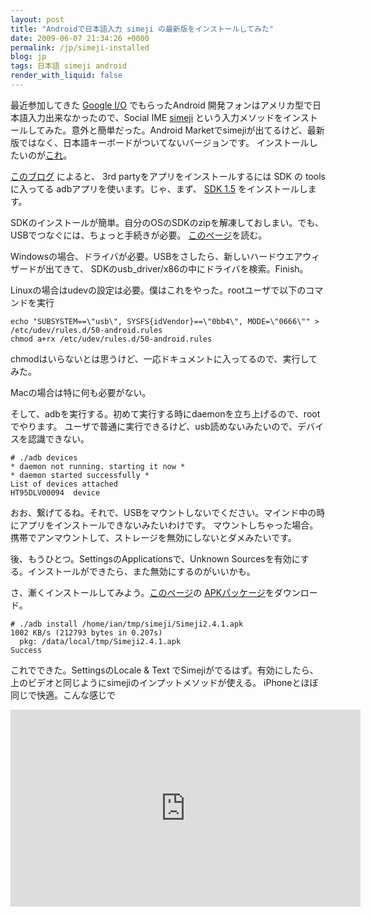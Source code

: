 ```yaml
---
layout: post
title: "Androidで日本語入力 simeji の最新版をインストールしてみた"
date: 2009-06-07 21:34:26 +0000
permalink: /jp/simeji-installed
blog: jp
tags: 日本語 simeji android
render_with_liquid: false
---
```


<!-- textlint-disable rousseau -->

最近参加してきた [Google I/O](http://code.google.com/events/io/)
でもらったAndroid 開発フォンはアメリカ型で日本語入力出来なかったので、Social
IME [simeji](http://www.adamrocker.com/blog/236/simeji_android_japanese_input.html)
という入力メソッドをインストールしてみた。意外と簡単だった。Android
Marketでsimejiが出てるけど、最新版ではなく、日本語キーボードがついてないバージョンです。
インストールしたいのが[これ](http://www.adamrocker.com/blog/257/simeji-for-android-bell-input.html)。

[このブログ](http://www.android-unleashed.com/2008/11/howto-install-non-market-apk-apps-on.html") によると、
3rd partyをアプリをインストールするには SDK の toolsに入ってる adbアプリを使います。じゃ、まず、
[SDK 1.5](http://developer.android.com/sdk/1.5_r2/index.html) をインストールします。

SDKのインストールが簡単。自分のOSのSDKのzipを解凍しておしまい。でも、USBでつなぐには、ちょっと手続きが必要。
[このページ](http://developer.android.com/guide/developing/device.html)を読む。

Windowsの場合、ドライバが必要。USBをさしたら、新しいハードウエアウィザードが出てきて、
SDKのusb_driver/x86の中にドライバを検索。Finish。

Linuxの場合はudevの設定は必要。僕はこれをやった。rootユーザで以下のコマンドを実行

```shell
echo "SUBSYSTEM==\"usb\", SYSFS{idVendor}==\"0bb4\", MODE=\"0666\"" > /etc/udev/rules.d/50-android.rules
chmod a+rx /etc/udev/rules.d/50-android.rules
```

chmodはいらないとは思うけど、一応ドキュメントに入ってるので、実行してみた。

Macの場合は特に何も必要がない。

そして、adbを実行する。初めて実行する時にdaemonを立ち上げるので、rootでやります。
ユーザで普通に実行できるけど、usb読めないみたいので、デバイスを認識できない。

```shell
# ./adb devices
* daemon not running. starting it now *
* daemon started successfully *
List of devices attached
HT95DLV00094  device
```

おお、繋げてるね。それで、USBをマウントしないでください。マインド中の時にアプリをインストールできないみたいわけです。
マウントしちゃった場合。携帯でアンマウントして、ストレージを無効にしないとダメみたいです。

後、もうひとつ。SettingsのApplicationsで、Unknown Sourcesを有効にする。インストールができたら、また無効にするのがいいかも。

さ、漸くインストールしてみよう。[このページ](http://www.adamrocker.com/blog/257/simeji-for-android-bell-input.html)の
[APKパッケージ](http://www.adamrocker.com/blog/wp-content/uploads/2009/05/Simeji2.4.1.apk)をダウンロード。

```shell
# ./adb install /home/ian/tmp/simeji/Simeji2.4.1.apk
1002 KB/s (212793 bytes in 0.207s)
  pkg: /data/local/tmp/Simeji2.4.1.apk
Success
```

これでできた。SettingsのLocale & Text でSimejiがでるはず。有効にしたら、上のビデオと同じようにsimejiのインプットメソッドが使える。
iPhoneとほぼ同じで快適。こんな感じで

<iframe width="560" height="315" src="https://www.youtube.com/embed/F9cmA70cSiA?si=kUAJZ3TKDXCLTiM0" title="YouTube video player" frameborder="0" allow="accelerometer; autoplay; clipboard-write; encrypted-media; gyroscope; picture-in-picture; web-share" allowfullscreen></iframe>

<!-- textlint-enable rousseau -->
